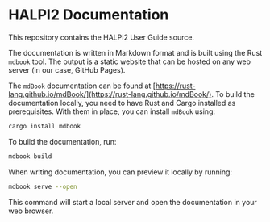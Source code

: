 # HALPI2 Documentation

This repository contains the HALPI2 User Guide source.

The documentation is written in Markdown format and is built using the Rust
`mdbook` tool. The output is a static website that can be hosted on any web server
(in our case, GitHub Pages).

The `mdBook` documentation can be found at [https://rust-lang.github.io/mdBook/](https://rust-lang.github.io/mdBook/).
To build the documentation locally, you need to have Rust and Cargo installed
as prerequisites. With them in place, you can install `mdBook` using:

```bash
cargo install mdbook
```

To build the documentation, run:

```bash
mdbook build
```

When writing documentation, you can preview it locally by running:

```bash
mdbook serve --open
```
This command will start a local server and open the documentation in your web browser.
